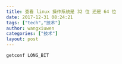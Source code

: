 ```yaml
---
title: 查看 linux 操作系统是 32 位 还是 64 位
date: 2017-12-31 08:24:21
tags: ["tech","技术"]
author: wangxiuwen
categories: ["技术"]
layout: post
---
```


```
getconf LONG_BIT
```